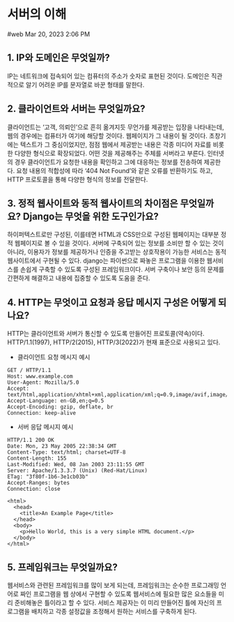 # 서버의 이해
#web Mar 20, 2023 2:06 PM
## 1. IP와 도메인은 무엇일까?
IP는 네트워크에 접속되어 있는 컴퓨터의 주소가 숫자로 표현된 것이다. 도메인은 직관적으로 알기 어려운 IP를 문자열로 바꾼 형태를 말한다.

## 2. 클라이언트와 서버는 무엇일까요?
클라이언트는 ‘고객, 의뢰인’으로 흔히 옮겨지듯 무언가를 제공받는 입장을 나타내는데, 웹의 경우에는 컴퓨터가 여기에 해당할 것이다. 웹페이지가 그 내용이 될 것이다. 초창기에는 텍스트가 그 중심이었지만, 점점 웹에서 제공받는 내용은 각종 미디어 자료를 비롯한 다양한 형식으로 확장되었다.
어떤 것을 제공해주는 주체를 서버라고 부른다. 인터넷의 경우 클라이언트가 요청한 내용을 확인하고 그에 대응하는 정보를 전송하여 제공한다. 요청 내용의 적합성에 따라 ‘404 Not Found’와 같은 오류를 반환하기도 하고, HTTP 프로토콜을 통해 다양한 형식의 정보를 전달한다.

## 3. 정적 웹사이트와 동적 웹사이트의 차이점은 무엇일까요? Django는 무엇을 위한 도구인가요?
하이퍼텍스트로만 구성된, 이를테면 HTML과 CSS만으로 구성된 웹페이지는 대부분 정적 웹페이지로 볼 수 있을 것이다. 서버에 구축되어 있는 정보를 소비만 할 수 있는 것이 아니라, 이용자가 정보를 제공하거나 인증을 주고받는 상호작용이 가능한 서비스는 동적 웹사이트에서 구현될 수 있다.
django는 파이썬으로 짜놓은 프로그램을 이용한 웹서비스를 손쉽게 구축할 수 있도록 구성된 프레임워크이다. 서버 구축이나 보안 등의 문제를 간편하게 해결하고 내용에 집중할 수 있도록 도움을 준다.

## 4. HTTP는 무엇이고 요청과 응답 메시지 구성은 어떻게 되나요?
HTTP는 클라이언트와 서버가 통신할 수 있도록 만들어진 프로토콜(약속)이다. HTTP/1.1(1997), HTTP/2(2015), HTTP/3(2022)가 현재 표준으로 사용되고 있다.
* 클라이언트 요청 메시지 예시
```
GET / HTTP/1.1
Host: www.example.com
User-Agent: Mozilla/5.0
Accept: text/html,application/xhtml+xml,application/xml;q=0.9,image/avif,image/webp,*/*;q=0.8
Accept-Language: en-GB,en;q=0.5
Accept-Encoding: gzip, deflate, br
Connection: keep-alive
```
* 서버 응답 메시지 예시
```
HTTP/1.1 200 OK
Date: Mon, 23 May 2005 22:38:34 GMT
Content-Type: text/html; charset=UTF-8
Content-Length: 155
Last-Modified: Wed, 08 Jan 2003 23:11:55 GMT
Server: Apache/1.3.3.7 (Unix) (Red-Hat/Linux)
ETag: "3f80f-1b6-3e1cb03b"
Accept-Ranges: bytes
Connection: close

<html>
  <head>
    <title>An Example Page</title>
  </head>
  <body>
    <p>Hello World, this is a very simple HTML document.</p>
  </body>
</html>
```

## 5. 프레임워크는 무엇일까요?
웹서비스와 관련된 프레임워크를 많이 보게 되는데, 프레임워크는 순수한 프로그래밍 언어로 짜인 프로그램을 웹 상에서 구현할 수 있도록 웹서비스에 필요한 많은 요소들을 미리 준비해놓은 틀이라고 할 수 있다. 서비스 제공자는 이 미리 만들어진 틀에 자신의 프로그램을 배치하고 각종 설정값을 조정해서 원하는 서비스를 구축하게 된다.

